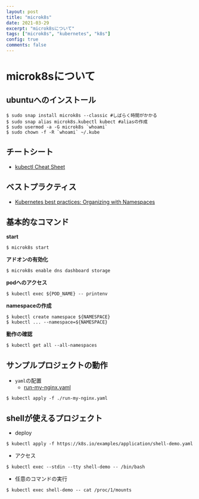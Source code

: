 ```yaml
---
layout: post
title: "microk8s"
date: 2021-03-29
excerpt: "microk8sについて"
tags: ["microk8s", "kubernetes", "k8s"]
config: true
comments: false
---
```


# microk8sについて

## ubuntuへのインストール

```console
$ sudo snap install microk8s --classic #しばらく時間がかかる
$ sudo snap alias microk8s.kubectl kubect #aliasの作成
$ sudo usermod -a -G microk8s `whoami`
$ sudo chown -f -R `whoami` ~/.kube
```

## チートシート
 - [kubectl Cheat Sheet](https://kubernetes.io/docs/reference/kubectl/cheatsheet/)

## ベストプラクティス
 - [Kubernetes best practices: Organizing with Namespaces](https://cloud.google.com/blog/products/containers-kubernetes/kubernetes-best-practices-organizing-with-namespaces)

## 基本的なコマンド
**start**
```console
$ microk8s start
```

**アドオンの有効化**
```console
$ microk8s enable dns dashboard storage
```

**podへのアクセス**
```console
$ kubectl exec ${POD_NAME} -- printenv
```

**namespaceの作成**
```console
$ kubectl create namespace ${NAMESPACE}
$ kubectl ... --namespace=${NAMESPACE}
```

**動作の確認**
```console
$ kubectl get all --all-namespaces
```

## サンプルプロジェクトの動作
 
 - `yaml`の配置
   - [run-my-nginx.yaml](https://raw.githubusercontent.com/kubernetes/website/master/content/en/examples/service/networking/run-my-nginx.yaml)

```console
$ kubectl apply -f ./run-my-nginx.yaml
```

## shellが使えるプロジェクト

 - deploy
```console
$ kubectl apply -f https://k8s.io/examples/application/shell-demo.yaml
```
 - アクセス
```console
$ kubectl exec --stdin --tty shell-demo -- /bin/bash
```
 - 任意のコマンドの実行
```console
$ kubectl exec shell-demo -- cat /proc/1/mounts
```

